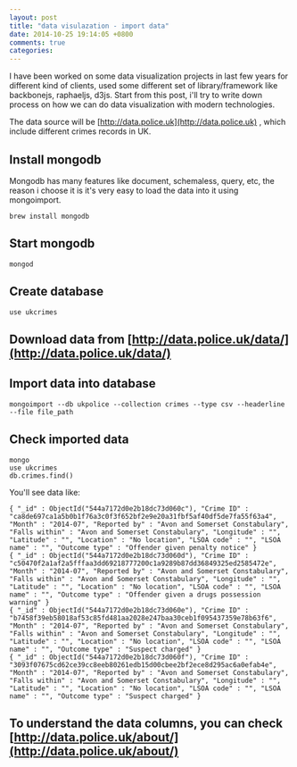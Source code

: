 ```yaml
---
layout: post
title: "data visulazation - import data"
date: 2014-10-25 19:14:05 +0800
comments: true
categories: 
---
```


I have been worked on some data visualization projects in last few years for different kind of clients, used some different set of library/framework like backbonejs, raphaeljs, d3js.
Start from this post, i'll try to write down process on how we can do data visualization with modern technologies.

The data source will be [http://data.police.uk](http://data.police.uk) , which include different crimes records in UK.

## Install mongodb

Mongodb has many features like document, schemaless, query, etc, the reason i choose it is it's very easy to load the data into it using mongoimport.

    brew install mongodb

## Start mongodb

    mongod

## Create database

    use ukcrimes

## Download data from [http://data.police.uk/data/](http://data.police.uk/data/)

## Import data into database

    mongoimport --db ukpolice --collection crimes --type csv --headerline --file file_path

## Check imported data

    mongo
    use ukcrimes
    db.crimes.find()  

You'll see data like:

    { "_id" : ObjectId("544a7172d0e2b18dc73d060c"), "Crime ID" : "ca8de697ca1a5b0b1f76a3c0f3f652bf2e9e20a31fbf5af40df5de7fa55f63a4", "Month" : "2014-07", "Reported by" : "Avon and Somerset Constabulary", "Falls within" : "Avon and Somerset Constabulary", "Longitude" : "", "Latitude" : "", "Location" : "No location", "LSOA code" : "", "LSOA name" : "", "Outcome type" : "Offender given penalty notice" }
    { "_id" : ObjectId("544a7172d0e2b18dc73d060d"), "Crime ID" : "c50470f2a1af2a5fffaa3dd69218777200c1a9289b87dd36849325ed2585472e", "Month" : "2014-07", "Reported by" : "Avon and Somerset Constabulary", "Falls within" : "Avon and Somerset Constabulary", "Longitude" : "", "Latitude" : "", "Location" : "No location", "LSOA code" : "", "LSOA name" : "", "Outcome type" : "Offender given a drugs possession warning" }
    { "_id" : ObjectId("544a7172d0e2b18dc73d060e"), "Crime ID" : "b7458f39eb58018af53c85fd481aa2028e247baa30ceb1f095437359e78b63f6", "Month" : "2014-07", "Reported by" : "Avon and Somerset Constabulary", "Falls within" : "Avon and Somerset Constabulary", "Longitude" : "", "Latitude" : "", "Location" : "No location", "LSOA code" : "", "LSOA name" : "", "Outcome type" : "Suspect charged" }
    { "_id" : ObjectId("544a7172d0e2b18dc73d060f"), "Crime ID" : "3093f07675cd62ce39cc8eeb80261edb15d00cbee2bf2ece8d295ac6a0efab4e", "Month" : "2014-07", "Reported by" : "Avon and Somerset Constabulary", "Falls within" : "Avon and Somerset Constabulary", "Longitude" : "", "Latitude" : "", "Location" : "No location", "LSOA code" : "", "LSOA name" : "", "Outcome type" : "Suspect charged" }

## To understand the data columns, you can check [http://data.police.uk/about/](http://data.police.uk/about/)

